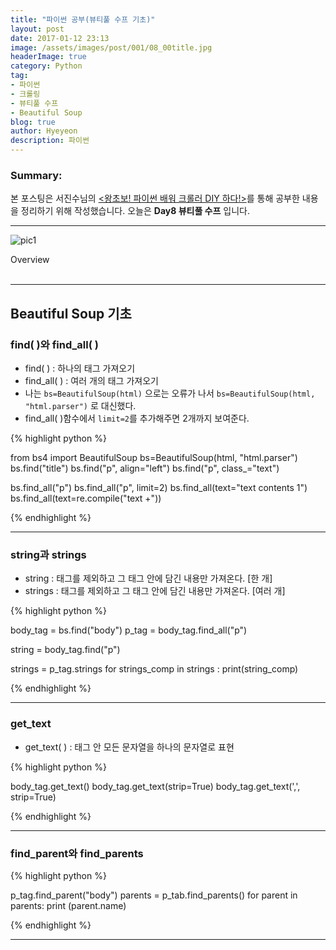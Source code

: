 ```yaml
---
title: "파이썬 공부(뷰티풀 수프 기초)"
layout: post
date: 2017-01-12 23:13
image: /assets/images/post/001/08_00title.jpg
headerImage: true
category: Python
tag:
- 파이썬
- 크롤링
- 뷰티풀 수프
- Beautiful Soup
blog: true
author: Hyeyeon
description: 파이썬
---
```


### Summary:

본 포스팅은 서진수님의 [<왕초보! 파이썬 배워 크롤러 DIY 하다!>](https://www.kyobobook.co.kr/product/detailViewKor.laf?mallGb=KOR&ejkGb=KOR&barcode=9791195484720&orderClick=JAj)를 통해 공부한 내용을 정리하기 위해 작성했습니다. 오늘은 **Day8 뷰티풀 수프** 입니다.

---

![pic1](/assets/images/post/001/11_01.png)
<figcaption class="caption">Overview</figcaption>

<br>

---

## Beautiful Soup 기초

### find( )와 find_all( )

* find( ) : 하나의 태그 가져오기
* find_all( ) : 여러 개의 태그 가져오기
* 나는 `bs=BeautifulSoup(html)` 으로는 오류가 나서 `bs=BeautifulSoup(html, "html.parser")` 로 대신했다.
* find_all( )함수에서 `limit=2`를 추가해주면 2개까지 보여준다.


{% highlight python %}

from bs4 import BeautifulSoup
bs=BeautifulSoup(html, "html.parser")
bs.find("title")
bs.find("p", align="left")
bs.find("p", class_="text")

bs.find_all("p")
bs.find_all("p", limit=2)
bs.find_all(text="text contents 1")
bs.find_all(text=re.compile("text +"))

{% endhighlight %}

---

### string과 strings

* string : 태그를 제외하고 그 태그 안에 담긴 내용만 가져온다. [한 개]
* strings : 태그를 제외하고 그 태그 안에 담긴 내용만 가져온다. [여러 개]

{% highlight python %}

body_tag = bs.find("body")
p_tag = body_tag.find_all("p")

string = body_tag.find("p")

strings = p_tag.strings
for strings_comp in strings :
  print(string_comp)

{% endhighlight %}


---

### get_text

* get_text( ) : 태그 안 모든 문자열을 하나의 문자열로 표현

{% highlight python %}

body_tag.get_text()
body_tag.get_text(strip=True)
body_tag.get_text(',', strip=True)

{% endhighlight %}

---

### find_parent와 find_parents

{% highlight python %}

p_tag.find_parent("body")
parents = p_tab.find_parents()
for parent in parents:
  print (parent.name)

{% endhighlight %}

---
